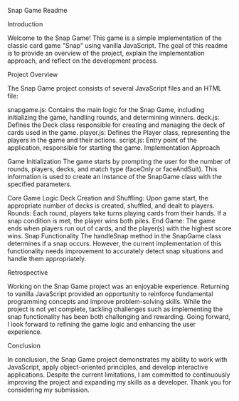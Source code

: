 Snap Game Readme

Introduction

Welcome to the Snap Game! This game is a simple implementation of the classic card game "Snap" using vanilla JavaScript. The goal of this readme is to provide an overview of the project, explain the implementation approach, and reflect on the development process.

Project Overview

The Snap Game project consists of several JavaScript files and an HTML file:

snapgame.js: Contains the main logic for the Snap Game, including initializing the game, handling rounds, and determining winners.
deck.js: Defines the Deck class responsible for creating and managing the deck of cards used in the game.
player.js: Defines the Player class, representing the players in the game and their actions.
script.js: Entry point of the application, responsible for starting the game.
Implementation Approach

Game Initialization
The game starts by prompting the user for the number of rounds, players, decks, and match type (faceOnly or faceAndSuit). This information is used to create an instance of the SnapGame class with the specified parameters.

Core Game Logic
Deck Creation and Shuffling: Upon game start, the appropriate number of decks is created, shuffled, and dealt to players.
Rounds: Each round, players take turns playing cards from their hands. If a snap condition is met, the player wins both piles.
End Game: The game ends when players run out of cards, and the player(s) with the highest score wins.
Snap Functionality
The handleSnap method in the SnapGame class determines if a snap occurs. However, the current implementation of this functionality needs improvement to accurately detect snap situations and handle them appropriately.

Retrospective

Working on the Snap Game project was an enjoyable experience. Returning to vanilla JavaScript provided an opportunity to reinforce fundamental programming concepts and improve problem-solving skills. While the project is not yet complete, tackling challenges such as implementing the snap functionality has been both challenging and rewarding. Going forward, I look forward to refining the game logic and enhancing the user experience.

Conclusion

In conclusion, the Snap Game project demonstrates my ability to work with JavaScript, apply object-oriented principles, and develop interactive applications. Despite the current limitations, I am committed to continuously improving the project and expanding my skills as a developer. Thank you for considering my submission.